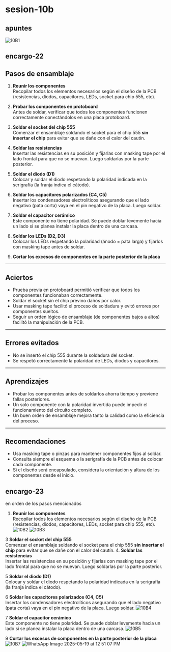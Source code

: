 # sesion-10b

## apuntes

![10B1](https://github.com/user-attachments/assets/7cc40319-63fc-42ce-b19d-dcb8be8e2fc4)

## encargo-22

## Pasos de ensamblaje

1. **Reunir los componentes**  
   Recopilar todos los elementos necesarios según el diseño de la PCB (resistencias, diodos, capacitores, LEDs, socket para chip 555, etc).

2. **Probar los componentes en protoboard**  
   Antes de soldar, verificar que todos los componentes funcionen correctamente conectándolos en una placa protoboard.

3. **Soldar el socket del chip 555**  
   Comenzar el ensamblaje soldando el socket para el chip 555 **sin insertar el chip** para evitar que se dañe con el calor del cautín.

4. **Soldar las resistencias**  
   Insertar las resistencias en su posición y fijarlas con masking tape por el lado frontal para que no se muevan. Luego soldarlas por la parte posterior.

5. **Soldar el diodo (D1)**  
   Colocar y soldar el diodo respetando la polaridad indicada en la serigrafía (la franja indica el cátodo).

6. **Soldar los capacitores polarizados (C4, C5)**  
   Insertar los condensadores electrolíticos asegurando que el lado negativo (pata corta) vaya en el pin negativo de la placa. Luego soldar.

7. **Soldar el capacitor cerámico**  
   Este componente no tiene polaridad. Se puede doblar levemente hacia un lado si se planea instalar la placa dentro de una carcasa.

8. **Soldar los LEDs (D2, D3)**  
   Colocar los LEDs respetando la polaridad (ánodo = pata larga) y fijarlos con masking tape antes de soldar.
9. **Cortar los excesos de componentes en la parte posterior de la placa**

---

## Aciertos

- Prueba previa en protoboard permitió verificar que todos los componentes funcionaban correctamente.
- Soldar el socket sin el chip previno daños por calor.
- Usar masking tape facilitó el proceso de soldadura y evitó errores por componentes sueltos.
- Seguir un orden lógico de ensamblaje (de componentes bajos a altos) facilitó la manipulación de la PCB.

---

## Errores evitados

- No se insertó el chip 555 durante la soldadura del socket.
- Se respetó correctamente la polaridad de LEDs, diodos y capacitores.

---

## Aprendizajes

- Probar los componentes antes de soldarlos ahorra tiempo y previene fallas posteriores.
- Un solo componente con la polaridad invertida puede impedir el funcionamiento del circuito completo.
- Un buen orden de ensamblaje mejora tanto la calidad como la eficiencia del proceso.

---

## Recomendaciones

- Usa masking tape o pinzas para mantener componentes fijos al soldar.
- Consulta siempre el esquema o la serigrafía de la PCB antes de colocar cada componente.
- Si el diseño será encapsulado, considera la orientación y altura de los componentes desde el inicio.

## encargo-23

en orden de los pasos mencionados

1. **Reunir los componentes**  
   Recopilar todos los elementos necesarios según el diseño de la PCB (resistencias, diodos, capacitores, LEDs, socket para chip 555, etc).
   ![10B2](https://github.com/user-attachments/assets/d03fa200-ec49-438e-97c0-3b2611045631)
![10B3](https://github.com/user-attachments/assets/c7d98636-0447-4ac8-9c95-359ce414a0ae)

3 **Soldar el socket del chip 555**  
   Comenzar el ensamblaje soldando el socket para el chip 555 **sin insertar el chip** para evitar que se dañe con el calor del cautín.
   4. **Soldar las resistencias**  
   Insertar las resistencias en su posición y fijarlas con masking tape por el lado frontal para que no se muevan. Luego soldarlas por la parte posterior.

5 **Soldar el diodo (D1)**  
   Colocar y soldar el diodo respetando la polaridad indicada en la serigrafía (la franja indica el cátodo).

6 **Soldar los capacitores polarizados (C4, C5)**  
   Insertar los condensadores electrolíticos asegurando que el lado negativo (pata corta) vaya en el pin negativo de la placa. Luego soldar.
![10B4](https://github.com/user-attachments/assets/5524f42e-b1e4-4426-9af8-8e27f9d3f893)

7 **Soldar el capacitor cerámico**  
   Este componente no tiene polaridad. Se puede doblar levemente hacia un lado si se planea instalar la placa dentro de una carcasa.
![10B5](https://github.com/user-attachments/assets/c5b093ac-8a40-4788-81a7-c91f346ba431)

9 **Cortar los excesos de componentes en la parte posterior de la placa**
   ![10B7](https://github.com/user-attachments/assets/f11e07a9-4219-412e-aa76-d00fab170ad9)
![WhatsApp Image 2025-05-19 at 12 51 07 PM](https://github.com/user-attachments/assets/afeac42a-f11b-4070-908a-98e4dd72f3e4)
